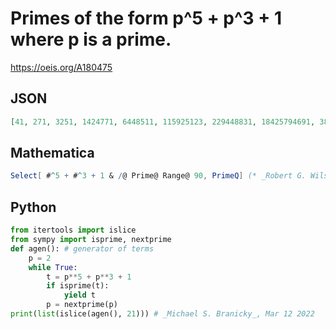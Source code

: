 # Primes of the form p^5 \+ p^3 \+ 1 where p is a prime\.
https://oeis.org/A180475
## JSON
```JSON
[41, 271, 3251, 1424771, 6448511, 115925123, 229448831, 18425794691, 38581737743, 48264295811, 73443083699, 996266439503, 1258302388991, 1752012093443, 2159450038451, 2909420102783, 3201110256371, 18248780996099, 32198944966271, 124287677598479, 142214634995891]
```
## Mathematica
```Mathematica
Select[ #^5 + #^3 + 1 & /@ Prime@ Range@ 90, PrimeQ] (* _Robert G. Wilson v_, Sep 10 2010 *)
```
## Python
```Python
from itertools import islice
from sympy import isprime, nextprime
def agen(): # generator of terms
    p = 2
    while True:
        t = p**5 + p**3 + 1
        if isprime(t):
            yield t
        p = nextprime(p)
print(list(islice(agen(), 21))) # _Michael S. Branicky_, Mar 12 2022
```
